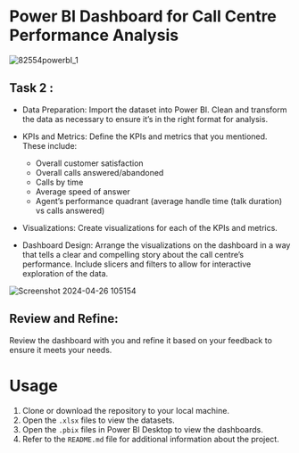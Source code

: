 # Power BI Dashboard for Call Centre Performance Analysis

![82554powerbI_1](https://github.com/code-red-Marshall/Power-Bi--PWC-Forage/assets/82904501/c3bdb549-3546-4dc2-b8ed-e91f4a17d26f)

## Task 2 : 

- Data Preparation: 
Import the dataset into Power BI. Clean and transform the data as necessary to ensure it’s in the right format for analysis.

- KPIs and Metrics: 
Define the KPIs and metrics that you mentioned. These include:
    - Overall customer satisfaction
    - Overall calls answered/abandoned
    - Calls by time
    - Average speed of answer
    - Agent’s performance quadrant (average handle time (talk duration) vs calls answered)

- Visualizations: 
Create visualizations for each of the KPIs and metrics.

- Dashboard Design: 
Arrange the visualizations on the dashboard in a way that tells a clear and compelling story about the call centre’s performance. Include slicers and filters to allow for interactive exploration of the data.

![Screenshot 2024-04-26 105154](https://github.com/code-red-Marshall/Power-Bi--PWC-Forage/assets/82904501/3d126ed3-e616-4277-af7a-0cbe98a3fa21)

## Review and Refine: 
Review the dashboard with you and refine it based on your feedback to ensure it meets your needs.

# Usage
1. Clone or download the repository to your local machine.
2. Open the `.xlsx` files to view the datasets.
3. Open the `.pbix` files in Power BI Desktop to view the dashboards.
4. Refer to the `README.md` file for additional information about the project.


